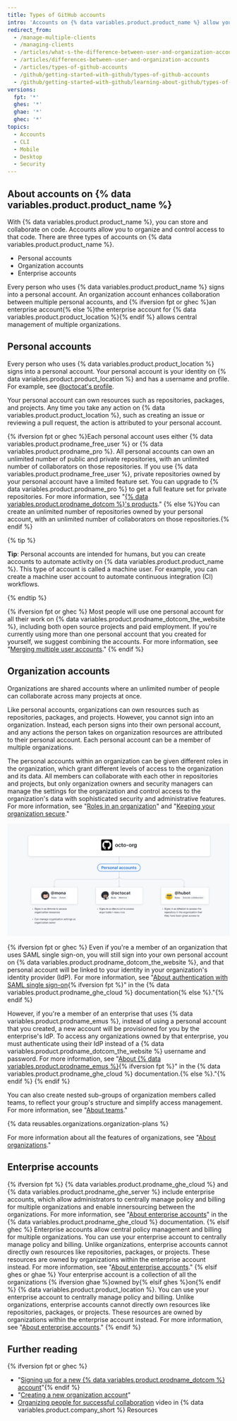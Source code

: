 ```yaml
---
title: Types of GitHub accounts
intro: 'Accounts on {% data variables.product.product_name %} allow you to organize and control access to code.'
redirect_from:
  - /manage-multiple-clients
  - /managing-clients
  - /articles/what-s-the-difference-between-user-and-organization-accounts
  - /articles/differences-between-user-and-organization-accounts
  - /articles/types-of-github-accounts
  - /github/getting-started-with-github/types-of-github-accounts
  - /github/getting-started-with-github/learning-about-github/types-of-github-accounts
versions:
  fpt: '*'
  ghes: '*'
  ghae: '*'
  ghec: '*'
topics:
  - Accounts
  - CLI
  - Mobile
  - Desktop
  - Security
---
```


## About accounts on {% data variables.product.product_name %}

With {% data variables.product.product_name %}, you can store and collaborate on code. Accounts allow you to organize and control access to that code. There are three types of accounts on {% data variables.product.product_name %}.
- Personal accounts
- Organization accounts
- Enterprise accounts

Every person who uses {% data variables.product.product_name %} signs into a personal account. An organization account enhances collaboration between multiple personal accounts, and {% ifversion fpt or ghec %}an enterprise account{% else %}the enterprise account for {% data variables.product.product_location %}{% endif %} allows central management of multiple organizations.

## Personal accounts

Every person who uses {% data variables.product.product_location %} signs into a personal account. Your personal account is your identity on {% data variables.product.product_location %} and has a username and profile. For example, see [@octocat's profile](https://github.com/octocat).

Your personal account can own resources such as repositories, packages, and projects. Any time you take any action on {% data variables.product.product_location %}, such as creating an issue or reviewing a pull request, the action is attributed to your personal account.

{% ifversion fpt or ghec %}Each personal account uses either {% data variables.product.prodname_free_user %} or {% data variables.product.prodname_pro %}. All personal accounts can own an unlimited number of public and private repositories, with an unlimited number of collaborators on those repositories. If you use {% data variables.product.prodname_free_user %}, private repositories owned by your personal account have a limited feature set. You can upgrade to {% data variables.product.prodname_pro %} to get a full feature set for private repositories. For more information, see "[{% data variables.product.prodname_dotcom %}'s products](/articles/githubs-products)." {% else %}You can create an unlimited number of repositories owned by your personal account, with an unlimited number of collaborators on those repositories.{% endif %}

{% tip %}

**Tip**: Personal accounts are intended for humans, but you can create accounts to automate activity on {% data variables.product.product_name %}. This type of account is called a machine user. For example, you can create a machine user account to automate continuous integration (CI) workflows.

{% endtip %}

{% ifversion fpt or ghec %}
Most people will use one personal account for all their work on {% data variables.product.prodname_dotcom_the_website %}, including both open source projects and paid employment. If you're currently using more than one personal account that you created for yourself, we suggest combining the accounts. For more information, see "[Merging multiple user accounts](/articles/merging-multiple-user-accounts)."
{% endif %}

## Organization accounts

Organizations are shared accounts where an unlimited number of people can collaborate across many projects at once. 

Like personal accounts, organizations can own resources such as repositories, packages, and projects. However, you cannot sign into an organization. Instead, each person signs into their own personal account, and any actions the person takes on organization resources are attributed to their personal account. Each personal account can be a member of multiple organizations.

The personal accounts within an organization can be given different roles in the organization, which grant different levels of access to the organization and its data. All members can collaborate with each other in repositories and projects, but only organization owners and security managers can manage the settings for the organization and control access to the organization's data with sophisticated security and administrative features. For more information, see "[Roles in an organization](/organizations/managing-peoples-access-to-your-organization-with-roles/roles-in-an-organization)" and "[Keeping your organization secure](/organizations/keeping-your-organization-secure)."

![Diagram showing that users must sign in to their personal user account to access an organization's resources](/assets/images/help/overview/sign-in-pattern.png)

{% ifversion fpt or ghec %} 
Even if you're a member of an organization that uses SAML single sign-on, you will still sign into your own personal account on {% data variables.product.prodname_dotcom_the_website %}, and that personal account will be linked to your identity in your organization's identity provider (IdP). For more information, see "[About authentication with SAML single sign-on](/enterprise-cloud@latest/authentication/authenticating-with-saml-single-sign-on/about-authentication-with-saml-single-sign-on){% ifversion fpt %}" in the {% data variables.product.prodname_ghe_cloud %} documentation{% else %}."{% endif %}

However, if you're a member of an enterprise that uses {% data variables.product.prodname_emus %}, instead of using a personal account that you created, a new account will be provisioned for you by the enterprise's IdP. To access any organizations owned by that enterprise, you must authenticate using their IdP instead of a {% data variables.product.prodname_dotcom_the_website %} username and password. For more information, see "[About {% data variables.product.prodname_emus %}](/enterprise-cloud@latest/admin/authentication/managing-your-enterprise-users-with-your-identity-provider/about-enterprise-managed-users){% ifversion fpt %}" in the {% data variables.product.prodname_ghe_cloud %} documentation.{% else %}."{% endif %}
{% endif %}

You can also create nested sub-groups of organization members called teams, to reflect your group's structure and simplify access management. For more information, see "[About teams](/organizations/organizing-members-into-teams/about-teams)."

{% data reusables.organizations.organization-plans %}

For more information about all the features of organizations, see "[About organizations](/organizations/collaborating-with-groups-in-organizations/about-organizations)."

## Enterprise accounts

{% ifversion fpt %}
{% data variables.product.prodname_ghe_cloud %} and {% data variables.product.prodname_ghe_server %} include enterprise accounts, which allow administrators to centrally manage policy and billing for multiple organizations and enable innersourcing between the organizations. For more information, see "[About enterprise accounts](/enterprise-cloud@latest/admin/overview/about-enterprise-accounts)" in the {% data variables.product.prodname_ghe_cloud %} documentation.
{% elsif ghec %}
Enterprise accounts allow central policy management and billing for multiple organizations. You can use your enterprise account to centrally manage policy and billing. Unlike organizations, enterprise accounts cannot directly own resources like repositories, packages, or projects. These resources are owned by organizations within the enterprise account instead. For more information, see "[About enterprise accounts](/admin/overview/about-enterprise-accounts)."
{% elsif ghes or ghae %}
Your enterprise account is a collection of all the organizations {% ifversion ghae %}owned by{% elsif ghes %}on{% endif %} {% data variables.product.product_location %}. You can use your enterprise account to centrally manage policy and billing. Unlike organizations, enterprise accounts cannot directly own resources like repositories, packages, or projects. These resources are owned by organizations within the enterprise account instead. For more information, see "[About enterprise accounts](/admin/overview/about-enterprise-accounts)."
{% endif %}

## Further reading

{% ifversion fpt or ghec %}
- "[Signing up for a new {% data variables.product.prodname_dotcom %} account](/articles/signing-up-for-a-new-github-account)"{% endif %}
- "[Creating a new organization account](/articles/creating-a-new-organization-account)"
- [Organizing people for successful collaboration](https://vimeo.com/333786093) video in {% data variables.product.company_short %} Resources
